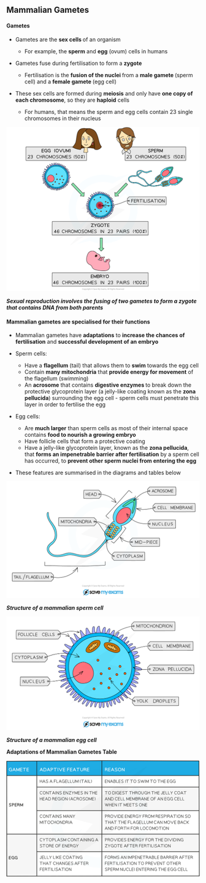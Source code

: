 Mammalian Gametes
-----------------

#### Gametes

* Gametes are the <b>sex cells </b>of an organism

  + For example, the <b>sperm</b> and <b>egg</b> (ovum) cells in humans
* Gametes fuse during fertilisation to form a <b>zygote</b>

  + Fertilisation is the <b>fusion of the nuclei </b>from a <b>male gamete </b>(sperm cell) and a <b>female gamete </b>(egg cell)
* These sex cells are formed during <b>meiosis</b> and only have <b>one copy of each chromosome</b>, so they are <b>haploid</b> cells

  + For humans, that means the sperm and egg cells contain 23 single chromosomes in their nucleus

![Sexual reproduction in humans](Sexual-reproduction-in-humans.png)

<i><b>Sexual reproduction involves the fusing of two gametes to form a zygote that contains DNA from both parents</b></i>

#### Mammalian gametes are specialised for their functions

* Mammalian gametes have <b>adaptations</b> to <b>increase the chances of fertilisation</b> and <b>successful development of an embryo</b>
* Sperm cells:

  + Have a <b>flagellum</b> (tail) that allows them to <b>swim</b> towards the egg cell
  + Contain <b>many mitochondria</b> that <b>provide energy for movement</b> of the flagellum (swimming)
  + An <b>acrosome</b> that contains <b>digestive enzymes </b>to break down the protective glycoprotein layer (a jelly-like coating known as the <b>zona pellucida</b>) surrounding the egg cell - sperm cells must penetrate this layer in order to fertilise the egg
* Egg cells:

  + Are <b>much larger</b> than sperm cells as most of their internal space contains <b>food to nourish a growing embryo</b>
  + Have follicle cells that form a protective coating
  + Have a jelly-like glycoprotein layer, known as the <b>zona pellucida</b>, that <b>forms an impenetrable barrier after fertilisation</b> by a sperm cell has occurred, to <b>prevent other sperm nuclei from entering the egg</b>
* These features are summarised in the diagrams and tables below

![Sperm Cell](Sperm-Cell.png)

<i><b>Structure of a mammalian sperm cell</b></i>

![Egg Cell](Egg-Cell.png)

<i><b>Structure of a mammalian egg cell</b></i>

<b>Adaptations of Mammalian Gametes Table</b>

![Adaptations of Gametes Explained table](16.4-Adaptations-of-Gametes-Explained-table.png)
